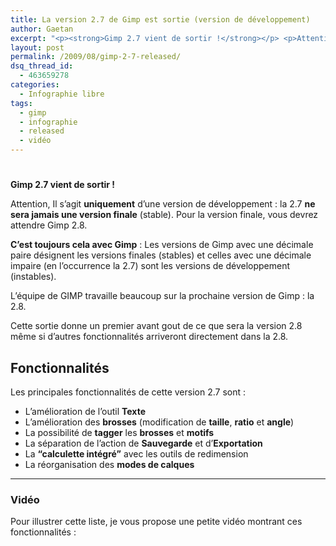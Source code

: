 ```yaml
---
title: La version 2.7 de Gimp est sortie (version de développement)
author: Gaetan
excerpt: "<p><strong>Gimp 2.7 vient de sortir !</strong></p> <p>Attention, Il s'agit <strong>uniquement</strong> d'une version de développement&nbsp;: la 2.7 <strong>ne sera jamais une version finale</strong> (stable). Pour la version finale, vous devrez attendre Gimp 2.8.</p>"
layout: post
permalink: /2009/08/gimp-2-7-released/
dsq_thread_id:
  - 463659278
categories:
  - Infographie libre
tags:
  - gimp
  - infographie
  - released
  - vidéo
---
```

# 

**Gimp 2.7 vient de sortir !**

Attention, Il s’agit **uniquement** d’une version de développement : la 2.7 **ne sera jamais une version finale** (stable). Pour la version finale, vous devrez attendre Gimp 2.8.



**C’est toujours cela avec Gimp** : Les versions de Gimp avec une décimale paire désignent les versions finales (stables) et celles avec une décimale impaire (en l’occurrence la 2.7) sont les versions de développement (instables).

L’équipe de GIMP travaille beaucoup sur la prochaine version de Gimp : la 2.8.

Cette sortie donne un premier avant gout de ce que sera la version 2.8 même si d’autres fonctionnalités arriveront directement dans la 2.8.

## Fonctionnalités

Les principales fonctionnalités de cette version 2.7 sont :

*   L’amélioration de l’outil **Texte**
*   L’amélioration des **brosses** (modification de **taille**, **ratio** et **angle**)
*   La possibilité de **tagger** les **brosses** et **motifs**
*   La séparation de l’action de **Sauvegarde** et d’**Exportation**
*   La **“calculette intégré”** avec les outils de redimension
*   La réorganisation des **modes de calques**

* * *

### Vidéo

Pour illustrer cette liste, je vous propose une petite vidéo montrant ces fonctionnalités :